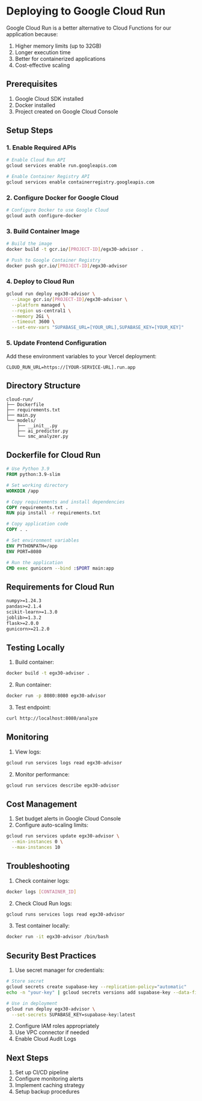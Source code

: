 # Deploying to Google Cloud Run

Google Cloud Run is a better alternative to Cloud Functions for our application because:
1. Higher memory limits (up to 32GB)
2. Longer execution time
3. Better for containerized applications
4. Cost-effective scaling

## Prerequisites

1. Google Cloud SDK installed
2. Docker installed
3. Project created on Google Cloud Console

## Setup Steps

### 1. Enable Required APIs

```bash
# Enable Cloud Run API
gcloud services enable run.googleapis.com

# Enable Container Registry API
gcloud services enable containerregistry.googleapis.com
```

### 2. Configure Docker for Google Cloud

```bash
# Configure Docker to use Google Cloud
gcloud auth configure-docker
```

### 3. Build Container Image

```bash
# Build the image
docker build -t gcr.io/[PROJECT-ID]/egx30-advisor .

# Push to Google Container Registry
docker push gcr.io/[PROJECT-ID]/egx30-advisor
```

### 4. Deploy to Cloud Run

```bash
gcloud run deploy egx30-advisor \
  --image gcr.io/[PROJECT-ID]/egx30-advisor \
  --platform managed \
  --region us-central1 \
  --memory 2Gi \
  --timeout 3600 \
  --set-env-vars "SUPABASE_URL=[YOUR_URL],SUPABASE_KEY=[YOUR_KEY]"
```

### 5. Update Frontend Configuration

Add these environment variables to your Vercel deployment:
```
CLOUD_RUN_URL=https://[YOUR-SERVICE-URL].run.app
```

## Directory Structure

```
cloud-run/
├── Dockerfile
├── requirements.txt
├── main.py
└── models/
    ├── __init__.py
    ├── ai_predictor.py
    └── smc_analyzer.py
```

## Dockerfile for Cloud Run

```dockerfile
# Use Python 3.9
FROM python:3.9-slim

# Set working directory
WORKDIR /app

# Copy requirements and install dependencies
COPY requirements.txt .
RUN pip install -r requirements.txt

# Copy application code
COPY . .

# Set environment variables
ENV PYTHONPATH=/app
ENV PORT=8080

# Run the application
CMD exec gunicorn --bind :$PORT main:app
```

## Requirements for Cloud Run

```txt
numpy>=1.24.3
pandas>=2.1.4
scikit-learn>=1.3.0
joblib>=1.3.2
flask>=2.0.0
gunicorn>=21.2.0
```

## Testing Locally

1. Build container:
```bash
docker build -t egx30-advisor .
```

2. Run container:
```bash
docker run -p 8080:8080 egx30-advisor
```

3. Test endpoint:
```bash
curl http://localhost:8080/analyze
```

## Monitoring

1. View logs:
```bash
gcloud run services logs read egx30-advisor
```

2. Monitor performance:
```bash
gcloud run services describe egx30-advisor
```

## Cost Management

1. Set budget alerts in Google Cloud Console
2. Configure auto-scaling limits:
```bash
gcloud run services update egx30-advisor \
  --min-instances 0 \
  --max-instances 10
```

## Troubleshooting

1. Check container logs:
```bash
docker logs [CONTAINER_ID]
```

2. Check Cloud Run logs:
```bash
gcloud runs services logs read egx30-advisor
```

3. Test container locally:
```bash
docker run -it egx30-advisor /bin/bash
```

## Security Best Practices

1. Use secret manager for credentials:
```bash
# Store secret
gcloud secrets create supabase-key --replication-policy="automatic"
echo -n "your-key" | gcloud secrets versions add supabase-key --data-file=-

# Use in deployment
gcloud run deploy egx30-advisor \
  --set-secrets SUPABASE_KEY=supabase-key:latest
```

2. Configure IAM roles appropriately
3. Use VPC connector if needed
4. Enable Cloud Audit Logs

## Next Steps

1. Set up CI/CD pipeline
2. Configure monitoring alerts
3. Implement caching strategy
4. Setup backup procedures